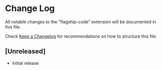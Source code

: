 # Change Log

All notable changes to the "flagship-code" extension will be documented in this file.

Check [Keep a Changelog](http://keepachangelog.com/) for recommendations on how to structure this file.

## [Unreleased]

- Initial release